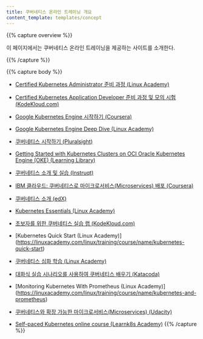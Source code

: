 ```yaml
---
title: 쿠버네티스 온라인 트레이닝 개요
content_template: templates/concept
---
```


{{% capture overview %}}

이 페이지에서는 쿠버네티스 온라인 트레이닝을 제공하는 사이트를 소개한다.

{{% /capture %}}

{{% capture body %}}

* [Certified Kubernetes Administrator 준비 과정 (Linux Academy)](https://linuxacademy.com/linux/training/course/name/certified-kubernetes-administrator-preparation-course)

* [Certified Kubernetes Application Developer 준비 과정 및 모의 시험 (KodeKloud.com)](https://kodekloud.com/p/kubernetes-certification-course)

* [Google Kubernetes Engine 시작하기 (Coursera)](https://www.coursera.org/learn/google-kubernetes-engine)

* [Google Kubernetes Engine Deep Dive (Linux Academy)](https://linuxacademy.com/google-cloud-platform/training/course/name/google-kubernetes-engine-deep-dive)

* [쿠버네티스 시작하기 (Pluralsight)](https://www.pluralsight.com/courses/getting-started-kubernetes)

* [Getting Started with Kubernetes Clusters on OCI Oracle Kubernetes Engine (OKE) (Learning Library)](https://apexapps.oracle.com/pls/apex/f?p=44785:50:0:::50:P50_EVENT_ID,P50_COURSE_ID:5935,256)

* [쿠버네티스 소개 및 실습 (Instruqt)](https://play.instruqt.com/public/topics/getting-started-with-kubernetes)

* [IBM 클라우드: 쿠버네티스로 마이크로서비스(Microservices) 배포 (Coursera)](https://www.coursera.org/learn/deploy-micro-kube-ibm-cloud)

* [쿠버네티스 소개 (edX)](https://www.edx.org/course/introduction-kubernetes-linuxfoundationx-lfs158x)

* [Kubernetes Essentials (Linux Academy)](https://linuxacademy.com/linux/training/course/name/kubernetes-essentials)

* [초보자를 위한 쿠버네티스 실습 랩 (KodeKloud.com)](https://kodekloud.com/p/kubernetes-for-the-absolute-beginners-hands-on)

* [Kubernetes Quick Start (Linux Academy)] (https://linuxacademy.com/linux/training/course/name/kubernetes-quick-start)

* [쿠버네티스 심화 학습 (Linux Academy)](https://linuxacademy.com/linux/training/course/name/kubernetes-the-hard-way)

* [대화식 실습 시나리오를 사용하여 쿠버네티스 배우기 (Katacoda)](https://www.katacoda.com/courses/kubernetes/)

* [Monitoring Kubernetes With Prometheus (Linux Academy)] (https://linuxacademy.com/linux/training/course/name/kubernetes-and-prometheus)

* [쿠버네티스와 확장 가능한 마이크로서비스(Microservices) (Udacity)](https://www.udacity.com/course/scalable-microservices-with-kubernetes--ud615)

* [Self-paced Kubernetes online course (Learnk8s Academy)](https://learnk8s.io/academy)
{{% /capture %}}
